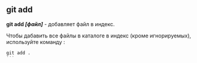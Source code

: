 ## git add

**git add *[файл]*** - добавляет файл в индекс.

Чтобы дабавить все файлы в каталоге в индекс (кроме игнорируемых), используйте команду :

```bash=
git add .
˙˙˙
